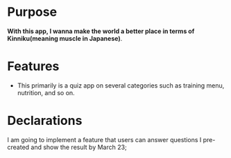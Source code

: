 # Purpose
**With this app, I wanna make the world a better place in terms of Kinniku(meaning muscle in Japanese)**. 

# Features
- This primarily is a quiz app on several categories such as training menu, nutrition, and so on. 


# Declarations
I am going to implement a feature that users can answer questions I pre-created and show the result by March 23;